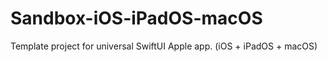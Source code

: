 # Sandbox-iOS-iPadOS-macOS
Template project for universal SwiftUI Apple app. (iOS + iPadOS + macOS)
